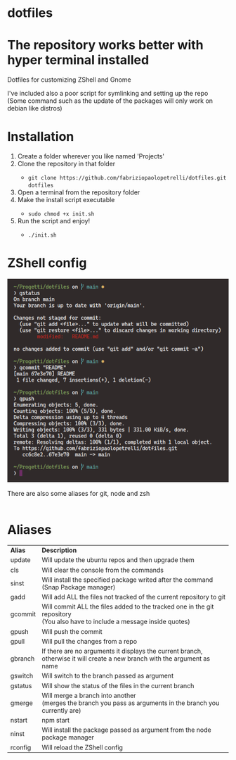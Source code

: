 # dotfiles

# The repository works better with hyper terminal installed

Dotfiles for customizing ZShell and Gnome

I've included also a poor script for symlinking and setting up the repo <br>(Some command such as the update of the packages will only work on debian like distros)

# Installation

<ol>
<li>Create a folder wherever you like named 'Projects'</li>
<li>Clone the repository in that folder</li>
<ul><li><code>git clone https://github.com/fabriziopaolopetrelli/dotfiles.git dotfiles</code></li></ul>
<li>Open a terminal from the repository folder</li>
<li>Make the install script executable</li>
<ul><li><code>sudo chmod +x init.sh</code></li></ul>
<li>Run the script and enjoy!</li>
<ul><li><code>./init.sh</code></li></ul>
</ol>

# ZShell config

<p>
<img src='ZShell.png' >
</p>
<div>There are also some aliases for git, node and zsh</div><br>

# Aliases

<table>
  <tr>
    <td><b>Alias</b></td>
    <td><b>Description</b></td>
  </tr>  
<tr>
  <td>update</td>
  <td>Will update the ubuntu repos and then upgrade them</td>
</tr>
<tr>
  <td>cls</td>
  <td>Will clear the console from the commands</td>
</tr>
<tr>
  <td>sinst</td>
  <td>Will install the specified package writed after the command <br>(Snap Package manager)</td>
</tr>
<tr>
  <td>gadd</td>
  <td>Will add ALL the files not tracked of the current repository to git</td>
</tr>
<tr>
  <td>gcommit</td>
  <td>Will commit ALL the files added to the tracked one in the git repository <br>(You also have to include a message inside quotes)</td>
</tr>
<tr>
  <td>gpush</td>
  <td>Will push the commit</td>
</tr>
<tr>
  <td>gpull</td>
  <td>Will pull the changes from a repo</td>
</tr>
<tr>
  <td>gbranch</td>
  <td>If there are no arguments it displays the current branch, otherwise it will create a new branch with the argument as name</td>
</tr>
<tr>
  <td>gswitch</td>
  <td>Will switch to the branch passed as argument</td>
</tr>
<tr>
  <td>gstatus</td>
  <td>Will show the status of the files in the current branch</td>
</tr>
<tr>
  <td>gmerge</td>
  <td>Will merge a branch into another <br>(merges the branch you pass as arguments in the branch you currently are)</td>
</tr>
<tr>
  <td>nstart</td>
  <td>npm start</td>
</tr>
<tr>
  <td>ninst</td>
  <td>Will install the package passed as argument from the node package manager</td>
</tr>
<tr>
  <td>rconfig</td>
  <td>Will reload the ZShell config</td>
</tr>
</table>
